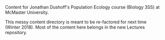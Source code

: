 Content for Jonathan Dushoff's Population Ecology course (Biology 3SS) at McMaster University.

This messy content directory is meant to be re-factored for next time (Winter 2018). Most of the content here belongs in the new Lectures repository.
